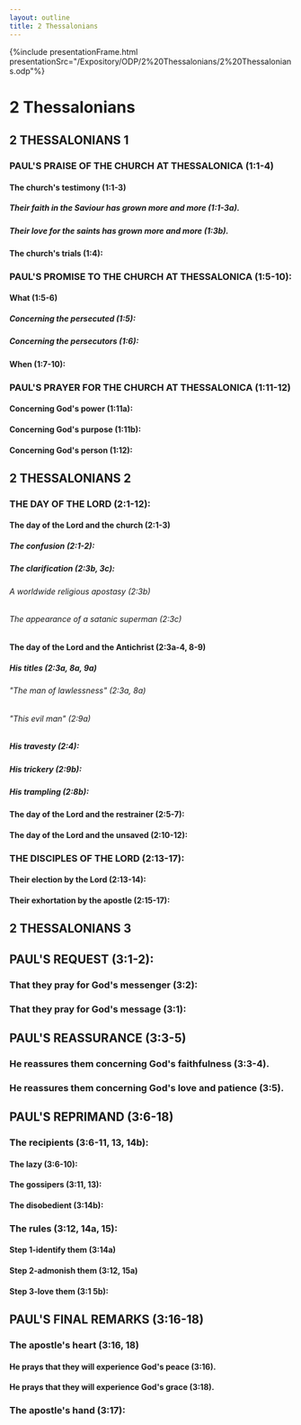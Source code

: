 ```yaml
---
layout: outline
title: 2 Thessalonians
---
```

{%include presentationFrame.html presentationSrc="/Expository/ODP/2%20Thessalonians/2%20Thessalonians.odp"%}

# 2 Thessalonians
## 2 THESSALONIANS 1 
### PAUL\'S PRAISE OF THE CHURCH AT THESSALONICA (1:1-4) 
####  The church\'s testimony (1:1-3) 
#####  Their faith in the Saviour has grown more and more (1:1-3a). 
#####  Their love for the saints has grown more and more (1:3b). 
####  The church\'s trials (1:4): 
### PAUL\'S PROMISE TO THE CHURCH AT THESSALONICA (1:5-10): 
####  What (1:5-6) 
#####  Concerning the persecuted (1:5): 
#####  Concerning the persecutors (1:6): 
####  When (1:7-10): 
### PAUL\'S PRAYER FOR THE CHURCH AT THESSALONICA (1:11-12) 
####  Concerning God\'s power (1:11a): 
####  Concerning God\'s purpose (1:11b): 
####  Concerning God\'s person (1:12): 
## 2 THESSALONIANS 2 
### THE DAY OF THE LORD (2:1-12): 
####  The day of the Lord and the church (2:1-3) 
#####  The confusion (2:1-2): 
#####  The clarification (2:3b, 3c): 
######  A worldwide religious apostasy (2:3b) 
######  The appearance of a satanic superman (2:3c) 
####  The day of the Lord and the Antichrist (2:3a-4, 8-9) 
#####  His titles (2:3a, 8a, 9a) 
######  \"The man of lawlessness\" (2:3a, 8a) 
######  \"This evil man\" (2:9a) 
#####  His travesty (2:4): 
#####  His trickery (2:9b): 
#####  His trampling (2:8b): 
####  The day of the Lord and the restrainer (2:5-7): 
####  The day of the Lord and the unsaved (2:10-12): 
### THE DISCIPLES OF THE LORD (2:13-17): 
####  Their election by the Lord (2:13-14): 
####  Their exhortation by the apostle (2:15-17): 
## 2 THESSALONIANS 3 
## PAUL\'S REQUEST (3:1-2): 
### That they pray for God\'s messenger (3:2): 
### That they pray for God\'s message (3:1): 
## PAUL\'S REASSURANCE (3:3-5) 
### He reassures them concerning God\'s faithfulness (3:3-4). 
### He reassures them concerning God\'s love and patience (3:5). 
## PAUL\'S REPRIMAND (3:6-18) 
### The recipients (3:6-11, 13, 14b): 
####  The lazy (3:6-10): 
####  The gossipers (3:11, 13): 
####  The disobedient (3:14b): 
### The rules (3:12, 14a, 15): 
####  Step 1-identify them (3:14a) 
####  Step 2-admonish them (3:12, 15a) 
####  Step 3-love them (3:1 5b): 
## PAUL\'S FINAL REMARKS (3:16-18) 
### The apostle\'s heart (3:16, 18) 
####  He prays that they will experience God\'s peace (3:16). 
####  He prays that they will experience God\'s grace (3:18). 
### The apostle\'s hand (3:17): 
